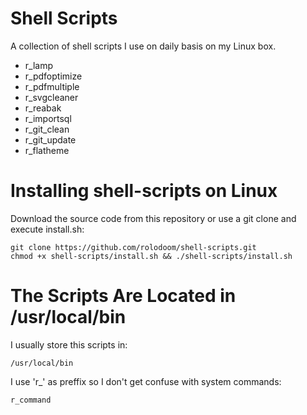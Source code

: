 # Shell Scripts

A collection of shell scripts I use on daily basis on my Linux box.

- r_lamp
- r_pdfoptimize
- r_pdfmultiple
- r_svgcleaner
- r_reabak
- r_importsql
- r_git_clean
- r_git_update
- r_flatheme

# Installing shell-scripts on Linux

Download the source code from this repository or use a git clone and execute install.sh:

    git clone https://github.com/rolodoom/shell-scripts.git
    chmod +x shell-scripts/install.sh && ./shell-scripts/install.sh

# The Scripts Are Located in /usr/local/bin

I usually store this scripts in:

    /usr/local/bin

I use 'r\_' as preffix so I don't get confuse with system commands:

    r_command

